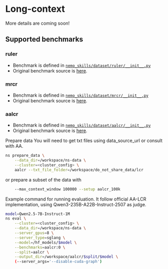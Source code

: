 # Long-context

More details are coming soon!

## Supported benchmarks

### ruler

- Benchmark is defined in [`nemo_skills/dataset/ruler/__init__.py`](https://github.com/NVIDIA/NeMo-Skills/blob/main/nemo_skills/dataset/ruler/__init__.py)
- Original benchmark source is [here](https://github.com/NVIDIA/RULER).

### mrcr

- Benchmark is defined in [`nemo_skills/dataset/mrcr/__init__.py`](https://github.com/NVIDIA/NeMo-Skills/blob/main/nemo_skills/dataset/mrcr/__init__.py)
- Original benchmark source is [here](https://huggingface.co/datasets/openai/mrcr).

### aalcr
- Benchmark is defined in [`nemo_skills/dataset/aalcr/__init__.py`](https://github.com/NVIDIA/NeMo-Skills/blob/main/nemo_skills/dataset/aalcr/__init__.py)
- Original benchmark source is [here](https://huggingface.co/datasets/ArtificialAnalysis/AA-LCR).

Prepare data
You will need to get txt files using data_source_url or consult with AA. 
```bash
ns prepare_data \
    --data_dir=/workspace/ns-data \
    --cluster=<cluster_config> \
    aalcr --txt_file_folder=/workspace/do_not_share_data/lcr
```

or prepare a subset of the data with
```bash
    --max_context_window 100000 --setup aalcr_100k
```

Example command for running evaluation. It follow official AA-LCR implementation, using Qwen3-235B-A22B-Instruct-2507 as judge.

```bash
model=Qwen2.5-7B-Instruct-1M
ns eval \
    --cluster=<cluster_config> \
    --data_dir=/workspace/ns-data \
    --server_gpus=8 \
    --server_type=sglang \
    --model=/hf_models/$model \
    --benchmarks=aalcr:0 \
    --split=aalcr \
    --output_dir=/workspace/aalcr/$split/$model \
    (--server_args='--disable-cuda-graph')
```
